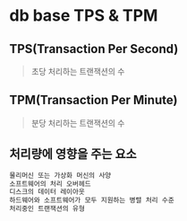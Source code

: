 # db base TPS & TPM

## TPS(Transaction Per Second)

> 초당 처리하는 트랜잭션의 수

## TPM(Transaction Per Minute)

> 분당 처리하는 트랜잭션의 수

## 처리량에 영향을 주는 요소

```sh
물리머신 또는 가상화 머신의 사양
소프트웨어의 처리 오버헤드
디스크의 데이터 레이아웃
하드웨어와 소프트웨어가 모두 지원하는 병렬 처리 수준
처리중인 트랜잭션의 유형
```
